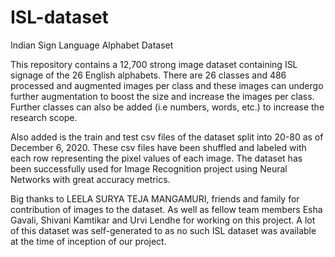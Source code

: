 # ISL-dataset
Indian Sign Language Alphabet Dataset

This repository contains a 12,700 strong image dataset containing ISL signage of the 26 English alphabets. 
There are 26 classes and 486 processed and augmented images per class and these images can undergo further augmentation to boost the size and increase the images per class.
Further classes can also be added (i.e numbers, words, etc.) to increase the research scope.

Also added is the train and test csv files of the dataset split into 20-80 as of December 6, 2020. These csv files have been shuffled and labeled with each row representing the pixel values of each image.
The dataset has been successfully used for Image Recognition project using Neural Networks with great accuracy metrics.

Big thanks to LEELA SURYA TEJA MANGAMURI, friends and family for contribution of images to the dataset. 
As well as fellow team members Esha Gavali, Shivani Kamtikar and Urvi Lendhe for working on this project.
A lot of this dataset was self-generated to as no such ISL dataset was available at the time of inception of our project.

